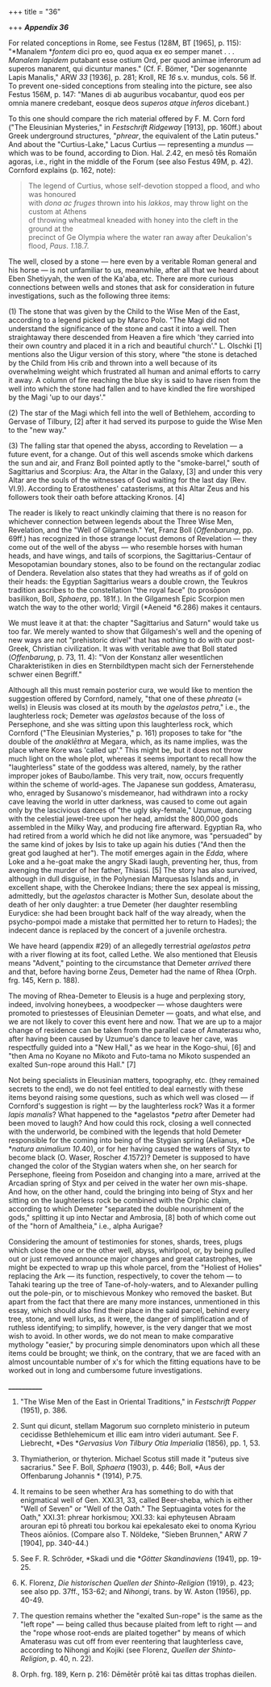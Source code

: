 +++
title = "36"

+++
***Appendix 36***  


For related conceptions in Rome, see Festus \(128M, BT \[1965\], p. 115\): "*Manalem **fontem* dici pro eo, quod aqua ex eo semper manet . . . *Manalem lapidem* putabant esse ostium Ord, per quod animae inferorum ad superos manarent, qui dicuntur manes." \(Cf. F. Bömer, "Der sogenannte Lapis Manalis," ARW *33* \[1936\], p. 281; Kroll, RE *16* s.v. mundus, cols. 56 If. To prevent one-sided conceptions from stealing into the picture, see also Festus 156M, p. 147: "Manes di ab auguribus vocabantur, quod eos per omnia manere credebant, eosque deos *superos atque inferos* dicebant.\)

To this one should compare the rich material offered by F. M. Corn ford \("The Eleusinian Mysteries," in *Festschrift Ridgeway* \[1913\], pp. 160ff.\) about Greek underground structures, "*phrear*, the equivalent of the Latin puteus." And about the "Curtius-Lake," Lacus Curtius — representing a *mundus* — which was to be found, according to Dion. Hal. *2*.42, en mesō tēs Romaiōn agoras, i.e., right in the middle of the Forum \(see also Festus 49M, p. 42\). Cornford explains \(p. 162, note\):





>  The legend of Curtius, whose self-devotion stopped a flood, and who was honoured  
with *dona ac fruges* thrown into his *lakkos*, may throw light on the custom at Athens  
of throwing wheatmeal kneaded with honey into the cleft in the ground at the  
precinct of Ge Olympia where the water ran away after Deukalion's flood, *Paus*. *1*.18.7.  





The well, closed by a stone — here even by a veritable Roman general and his horse — is not unfamiliar to us, meanwhile, after all that we heard about Eben Shetiyyah, the wen of the Ka'aba, etc. There are more curious connections between wells and stones that ask for consideration in future investigations, such as the following three items:

\(1\) The stone that was given by the Child to the Wise Men of the East, according to a legend picked up by Marco Polo. "The Magi did not understand the significance of the stone and cast it into a well. Then straightaway there descended from Heaven a fire which 'they carried into their own country and placed it in a rich and beautiful church'." L. Olschki \[1\]  mentions also the Uigur version of this story, where "the stone is detached by the Child from His crib and thrown into a well because of its overwhelming weight which frustrated all human and animal efforts to carry it away. A column of fire reaching the blue sky is said to have risen from the well into which the stone had fallen and to have kindled the fire worshiped by the Magi 'up to our days'."

\(2\) The star of the Magi which fell into the well of Bethlehem, according to Gervase of Tilbury, \[2\]  after it had served its purpose to guide the Wise Men to the "new way."

\(3\) The falling star that opened the abyss, according to Revelation — a future event, for a change. Out of this well ascends smoke which darkens the sun and air, and Franz Boll pointed aptly to the "smoke-barrel," south of Sagittarius and Scorpius: Ara, the Altar in the Galaxy, \[3\]  and under this very Altar are the souls of the witnesses of God waiting for the last day \(Rev. VI.9\). According to Eratosthenes' catasterisms, at this Altar Zeus and his followers took their oath before attacking Kronos. \[4\]

The reader is likely to react unkindly claiming that there is no reason for whichever connection between legends about the Three Wise Men, Revelation, and the "Well of Gilgamesh." Yet, Franz Boll \(*Offenbarung*, pp. 69ff.\) has recognized in those strange locust demons of Revelation — they come out of the well of the abyss — who resemble horses with human heads, and have wings, and tails of scorpions, the Sagittarius-Centaur of Mesopotamian boundary stones, also to be found on the rectangular zodiac of Dendera. Revelation also states that they had wreaths as if of gold on their heads: the Egyptian Sagittarius wears a double crown, the Teukros tradition ascribes to the constellation "the royal face" \(to prosōpon basilikon, Boll, *Sphaera*, pp. 181f.\). In the Gilgamesh Epic Scorpion men watch the way to the other world; Virgil \(*Aeneid **6*.286\) makes it centaurs.

We must leave it at that: the chapter "Sagittarius and Saturn" would take us too far. We merely wanted to show that Gilgamesh's well and the opening of new ways are not "prehistoric drivel" that has nothing to do with our post-Greek, Christian civilization. It was with veritable awe that Boll stated \(*Offenbarung*, p. 73, 11. 4\): "Von der Konstanz aller wesentlichen Charakteristiken in dies en Sternbildtypen macht sich der Fernerstehende schwer einen Begriff."

Although all this must remain posterior cura, we would like to mention the suggestion offered by Cornford, namely, "that one of these *phreata* \(= wells\) in Eleusis was closed at its mouth by the *agelastos petra*," i.e., the laughterless rock; Demeter was *agelastos* because of the loss of Persephone, and she was sitting upon this laughterless rock, which Cornford \("The Eleusinian Mysteries," p. 161\) proposes to take for "the double of the *anaklēthra* at Megara, which, as its name implies, was the place where Kore was 'called up'." This might be, but it does not throw much light on the whole plot, whereas it seems important to recall how the "laughterless" state of the goddess was altered, namely, by the rather improper jokes of Baubo/Iambe. This very trait, now, occurs frequently within the scheme of world-ages. The Japanese sun goddess, Amaterasu, who, enraged by Susanowo's misdemeanor, had withdrawn into a rocky cave leaving the world in utter darkness, was caused to come out again only by the lascivious dances of "the ugly sky-female," Uzumue, dancing with the celestial jewel-tree upon her head, amidst the 800,000 gods assembled in the Milky Way, and producing fire afterward. Egyptian Ra, who had retired from a world which he did not like anymore, was "persuaded" by the same kind of jokes by Isis to take up again his duties \("And then the great god laughed at her"\). The motif emerges again in the *Edda*, where Loke and a he-goat make the angry Skadi laugh, preventing her, thus, from avenging the murder of her father, Thiassi. \[5\]  The story has also survived, although in dull disguise, in the Polynesian Marquesas Islands and, in excellent shape, with the Cherokee Indians; there the sex appeal is missing, admittedly, but the *agelastos* character is Mother Sun, desolate about the death of her only daughter: a true Demeter \(her daughter resembling Eurydice: she had been brought back half of the way already, when the psycho-pompoi made a mistake that permitted her to return to Hades\); the indecent dance is replaced by the concert of a juvenile orchestra.

We have heard \(appendix \#29\) of an allegedly terrestrial *agelastos petra* with a river flowing at its foot, called Lethe. We also mentioned that Eleusis means "Advent," pointing to the circumstance that Demeter *arrived* there and that, before having borne Zeus, Demeter had the name of Rhea \(Orph. frg. 145, Kern p. 188\).

The moving of Rhea-Demeter to Eleusis is a huge and perplexing story, indeed, involving honeybees, a woodpecker — whose daughters were promoted to priestesses of Eleusinian Demeter — goats, and what else, and we are not likely to cover this event here and now. That we are up to a major change of residence can be taken from the parallel case of Amaterasu who, after having been caused by Uzumue's dance to leave her cave, was respectfully guided into a "New Hall," as we hear in the Kogo-shui, \[6\]  and "then Ama no Koyane no Mikoto and Futo-tama no Mikoto suspended an exalted Sun-rope around this Hall." \[7\]

Not being specialists in Eleusinian matters, topography, etc. \(they remained secrets to the end\), we do not feel entitled to deal earnestly with these items beyond raising some questions, such as which well was closed — if Cornford's suggestion is right — by the laughterless rock? Was it a former *lapis manalis*? What happened to the *agelastos **petra* after Demeter had been moved to laugh? And how could this rock, closing a well connected with the underworld, be combined with the legends that hold Demeter responsible for the coming into being of the Stygian spring \(Aelianus, *De **natura animalium 10*.40\), or for her having caused the waters of Styx to become black \(O. Waser, Roscher *4*.1572\)? Demeter is supposed to have changed the color of the Stygian waters when she, on her search for Persephone, fleeing from Poseidon and changing into a mare, arrived at the Arcadian spring of Styx and per ceived in the water her own mis-shape. And how, on the other hand, could the bringing into being of Styx and her sitting on the laughterless rock be combined with the Orphic claim, according to which Demeter "separated the double nourishment of the gods," splitting it up into Nectar and Ambrosia, \[8\]  both of which come out of the "horn of Amaltheia," i.e., alpha Aurigae?

Considering the amount of testimonies for stones, shards, trees, plugs which close the one or the other well, abyss, whirlpool, or, by being pulled out or just removed announce major changes and great catastrophes, we might be expected to wrap up this whole parcel, from the "Holiest of Holies" replacing the Ark — its function, respectively, to cover the tehom — to Tahaki tearing up the tree of Tane-of-holy-waters, and to Alexander pulling out the pole-pin, or to mischievous Monkey who removed the basket. But apart from the fact that there are many more instances, unmentioned in this essay, which should also find their place in the said parcel, behind every tree, stone, and well lurks, as it were, the danger of simplification and of ruthless identifying; to simplify, however, is the very danger that we most wish to avoid. In other words, we do not mean to make comparative mythology "easier," by procuring simple denominators upon which all these items could be brought; we think, on the contrary, that we are faced with an almost uncountable number of x's for which the fitting equations have to be worked out in long and cumbersome future investigations.

**\_\_\_\_\_\_\_\_\_\_**

1. "The Wise Men of the East in Oriental Traditions," in *Festschrift Popper* \(1951\), p. 386.

2. Sunt qui dicunt, stellam Magorum suo cornpleto ministerio in puteum cecidisse Bethlehemicum et illic eam intro videri autumant. See F. Liebrecht, *Des **Gervasius Von Tilbury Otia Imperialia* \(1856\), pp. 1, 53.

3. Thymiatherion, or thyterion. Michael Scotus still made it "puteus sive sacrarius." See F. Boll, *Sphaera* \(1903\), p. 446; Boll, *Aus der Offenbarung Johannis * \(1914\), P.75.

4. It remains to be seen whether Ara has something to do with that enigmatical well of Gen. XXI.31, 33, called Beer-sheba, which is either "Well of Seven" or "Well of the Oath." The Septuaginta votes for the Oath," XXI.31: phrear horkismou; XXI.33: kai ephyteusen Abraam arouran epi tō phreati tou borkou kai epekalesato ekei to onoma Kyriou Theos aiōnios. \(Compare also T. Nöldeke, "Sieben Brunnen," ARW *7* \[1904\], pp. 340-44.\)

5. See F. R. Schröder, *Skadi und die **Götter Skandinaviens* \(1941\), pp. 19-25.

6. K. Florenz, *Die historischen Quellen der Shinto-Religion* \(1919\), p. 423; see also pp. 37ff., 153-62; and *Nihongi*, trans. by W. Aston \(1956\), pp. 40-49.

7. The question remains whether the "exalted Sun-rope" is the same as the "left rope" — being called thus because plaited from left to right — and the "rope whose root-ends are plaited together" by means of which Amaterasu was cut off from ever reentering that laughterless cave, according to Nihongi and Kojiki \(see Florenz, *Quellen der Shinto-Religion*, p. 40, n. 22\).

8. Orph. frg. 189, Kern p. 216: Dēmētēr prōtē kai tas dittas trophas dieilen.



